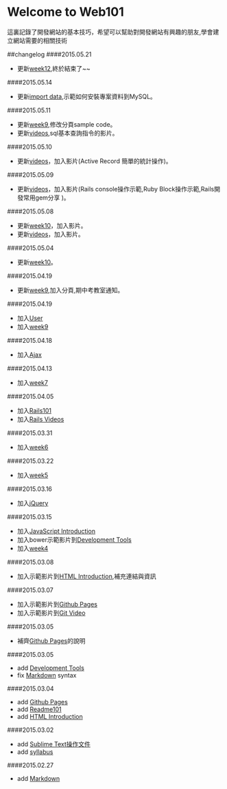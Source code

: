 # Welcome to Web101

這裏記錄了開發網站的基本技巧，希望可以幫助對開發網站有興趣的朋友,學會建立網站需要的相關技術

##changelog
####2015.05.21
* 更新[week12](week/week12.md),終於結束了~~

####2015.05.14
* 更新[import data](db/install_data.md),示範如何安裝專案資料到MySQL。

####2015.05.11
* 更新[week9](week/week9.md),修改分頁sample code。
* 更新[videos](db/videos.md),sql基本查詢指令的影片。

####2015.05.10
* 更新[videos](rails/videos.md)，加入影片(Active Record 簡單的統計操作)。

####2015.05.09
* 更新[videos](rails/videos.md)，加入影片(Rails console操作示範,Ruby Block操作示範,Rails開發常用gem分享 )。

####2015.05.08
* 更新[week10](week/week10.md)，加入影片。
* 更新[videos](rails/videos.md)，加入影片。

####2015.05.04
* 更新[week10](week/week10.md)。

####2015.04.19
* 更新[week9](week/week9.md),加入分頁,期中考教室通知。

####2015.04.19
* 加入[User](rails/user.md)
* 加入[week9](week/week9.md)

####2015.04.18
* 加入[Ajax](rails/ajax.md)

####2015.04.13
* 加入[week7](week/week7.md)

####2015.04.05
* 加入[Rails101](rails/rails101.md)
* 加入[Rails Videos](rails/videos.md)

####2015.03.31
* 加入[week6](week/week6.md)

####2015.03.22
* 加入[week5](week/week5.md)

####2015.03.16
* 加入[jQuery](javascripts/jquery.md)

####2015.03.15
* 加入[JavaScript Introduction](javascripts/introduction.md)
* 加入bower示範影片到[Development Tools](html/development_tool.md)
* 加入[week4](week/week4.md)

####2015.03.08
* 加入示範影片到[HTML Introduction](html/html101.md),補充連結與資訊

####2015.03.07
* 加入示範影片到[Github Pages](git/github_page.md)
* 加入示範影片到[Git Video](git/git_video.md)

####2015.03.05
* 補齊[Github Pages](git/github_page.md)的說明

####2015.03.05
* add [Development Tools](html/development_tool.md)
* fix [Markdown](others/markdown.md) syntax

####2015.03.04
* add [Github Pages](git/github_page.md)
* add [Readme101](git/readme101.md)
* add [HTML Introduction](html/html101.md)

####2015.03.02
* add [Sublime Text操作文件](others/sublime.md)
* add [syllabus](syllabus.md)

####2015.02.27
* add [Markdown](others/markdown.md)
